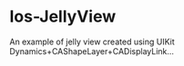 Ios-JellyView
=============

An example of jelly view created using UIKit Dynamics+CAShapeLayer+CADisplayLink...
